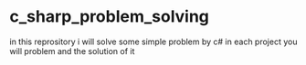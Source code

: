 # c_sharp_problem_solving
in this reprository i will solve some simple problem by c#
in each project you will problem and the solution of it
